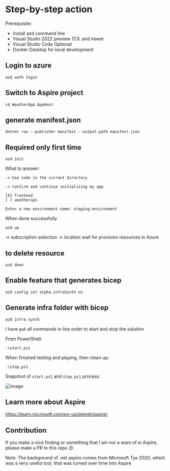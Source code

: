 # Step-by-step action

Prerequisite:
- Install azd command line
- Visual Studio 2022 preview 17.9. and newer
- Visual Studio Code Optional
- Docker Desktop for local development

## Login to azure
```
azd auth login
```

## Switch to Aspire project
```
cd WeatherApp.AppHost
```

## generate manifest.json
```
dotnet run --publisher manifest --output-path manifest.json
```

## Required only first time
```
azd init
```

What to answer:
```
-> Use code in the current directory

-> Confirm and continue initializing my app

[X] frontend
[ ] weatherapi

Enter a new environment name: staging-environment
```
When done successfully

```
azd up
```

-> subscription selection
-> location
wait for provision resources in Azure

## to delete resource
```
azd down
```
## Enable feature that generates bicep
```
azd config set alpha.infraSynth on
```

## Generate infra folder with bicep 
```
azd infra synth
```

I have put all commands in line order to start and stop the solution

From PowerShell:

```
.\start.ps1
```

When finished testing and playing, then clean up:

```
.\stop.ps1
```

Snapshot of `start.ps1` and `stop.ps1` process

![image](https://github.com/maythamfahmi/net-aspire-playground/assets/9260645/6df081a6-3b4b-4628-870b-8c3af4db9359)


## Learn more about Aspire

https://learn.microsoft.com/en-us/dotnet/aspire/

## Contribution

If you make a nice finding or something that I am not a ware of in Aspire, please make a PR to this repo 😊

Note: The background of .net aspire comes from Microsoft Tye 2020, which was a very useful tool, that was turned over time into Aspire
